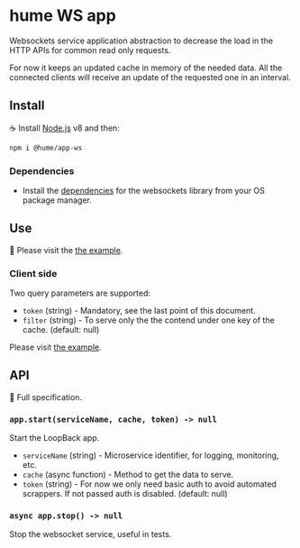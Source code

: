 # hume WS app

Websockets service application abstraction to decrease the load in the HTTP APIs for common read only requests.

For now it keeps an updated cache in memory of the needed data. All the connected clients will receive an update of the requested one in an interval.

## Install

:coffee: Install [Node.js](https://nodejs.org/download) v8 and then:

```sh
npm i @hume/app-ws
```

### Dependencies

- Install the [dependencies](https://github.com/uNetworking/bindings/tree/master/nodejs#installation) for the websockets library from your OS package manager.

## Use

:pencil: Please visit the [the example](../../example/ws.js).

### Client side

Two query parameters are supported:

- `token` (string) - Mandatory, see the last point of this document.
- `filter` (string) - To serve only the the contend under one key of the cache. (default: null)

Please visit [the example](../../example/ws.html).

## API

:eyes: Full specification.

### `app.start(serviceName, cache, token) -> null`

Start the LoopBack app.

- `serviceName` (string) - Microservice identifier, for logging, monitoring, etc.
- `cache` (async function) - Method to get the data to serve.
- `token` (string) - For now we only need basic auth to avoid automated scrappers. If not passed auth is disabled. (default: null)

### `async app.stop() -> null`

Stop the websocket service, useful in tests.
